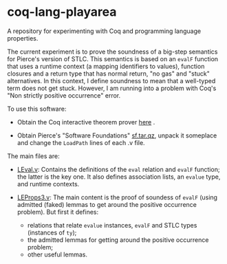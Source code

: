 # coq-lang-playarea
A repository for experimenting with Coq and programming language properties.

The current experiment is to prove the soundness of a big-step semantics for Pierce's
version of STLC.  This semantics is based on an `evalF` function that uses a
runtime context (a mapping identifiers to values), function closures and a
return type that has normal return, "no gas" and "stuck" alternatives.  In this
context, I define soundness to mean that a well-typed term does not get stuck.
However, I am running into a problem with Coq's "Non strictly positive occurrence" 
error.

To use this software:

- Obtain the Coq interactive theorem prover [here](https://coq.inria.fr/download) .

- Obtain Pierce's "Software Foundations" 
[sf.tar.qz](http://www.seas.upenn.edu/~bcpierce/sf/current/sf.tar.gz),
unpack it someplace and change the `LoadPath` lines of each .v file.

The main files are:

- [LEval.v](LEval.v): Contains the definitions of the `eval` relation and `evalF` function;
  the latter is the key one. It also defines association lists, an `evalue` type, and runtime contexts.
	
- [LEProps3.v](LEProps3.v): The main content is the proof of soundess of `evalF` 
	(using admitted (faked) lemmas to get around the positive occurrence problem).
	But first it defines:
	- relations that relate `evalue` instances, `evalF` and STLC types (instances of `ty`);
	- the admitted lemmas for getting around the positive occurrence problem;
	- other useful lemmas.
	